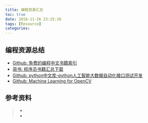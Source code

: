 ```yaml
---
title: 编程资源汇总
toc: true
date: 2018-11-26 23:25:18
tags: [Resource]
categories:
---
```


## 编程资源总结

- [Github: 免费的编程中文书籍索引](https://github.com/justjavac/free-programming-books-zh_CN)
- [简书: 程序员书籍汇总下载](https://www.jianshu.com/p/e553b1d00501)
- [Github: python中文库-python人工智能大数据自动化接口测试开发](https://github.com/china-testing/python-api-tesing)
- [Github: Machine Learning for OpenCV](https://github.com/mbeyeler/opencv-machine-learning)



## 参考资料
> - []()
> - []()

